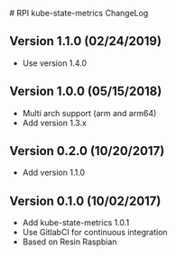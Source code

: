 # RPI kube-state-metrics ChangeLog

## Version 1.1.0 (02/24/2019)

- Use version 1.4.0

## Version 1.0.0 (05/15/2018)

- Multi arch support (arm and arm64)
- Add version 1.3.x

## Version 0.2.0 (10/20/2017)

- Add version 1.1.0

## Version 0.1.0 (10/02/2017)

- Add kube-state-metrics 1.0.1
- Use GitlabCI for continuous integration
- Based on Resin Raspbian
